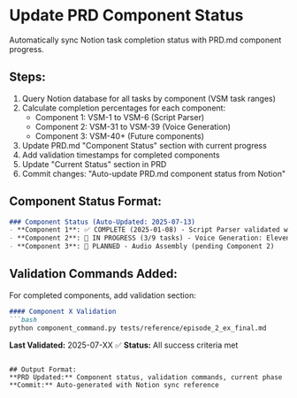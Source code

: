 # Update PRD Component Status

Automatically sync Notion task completion status with PRD.md component progress.

## Steps:
1. Query Notion database for all tasks by component (VSM task ranges)
2. Calculate completion percentages for each component:
   - Component 1: VSM-1 to VSM-6 (Script Parser)
   - Component 2: VSM-31 to VSM-39 (Voice Generation) 
   - Component 3: VSM-40+ (Future components)
3. Update PRD.md "Component Status" section with current progress
4. Add validation timestamps for completed components
5. Update "Current Status" section in PRD
6. Commit changes: "Auto-update PRD.md component status from Notion"

## Component Status Format:
```markdown
### Component Status (Auto-Updated: 2025-07-13)
- **Component 1**: ✅ COMPLETE (2025-01-08) - Script Parser validated with Episode 7
- **Component 2**: 🚧 IN PROGRESS (3/9 tasks) - Voice Generation: ElevenLabs integration
- **Component 3**: 📝 PLANNED - Audio Assembly (pending Component 2)
```

## Validation Commands Added:
For completed components, add validation section:
```markdown
#### Component X Validation
```bash
python component_command.py tests/reference/episode_2_ex_final.md
```
**Last Validated:** 2025-07-XX ✅ **Status:** All success criteria met
```

## Output Format:
**PRD Updated:** Component status, validation commands, current phase
**Commit:** Auto-generated with Notion sync reference